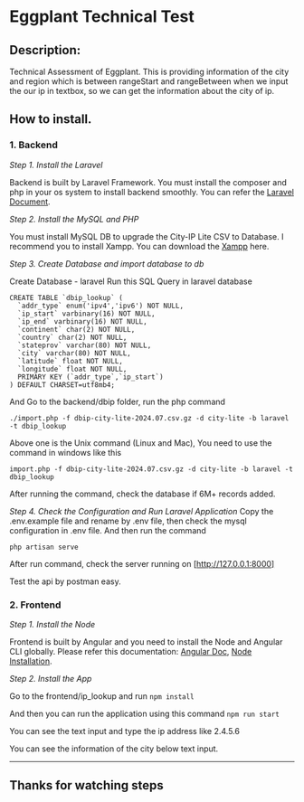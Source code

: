 # Eggplant Technical Test

## Description:

Technical Assessment of Eggplant.
This is providing information of the city and region which is between rangeStart and rangeBetween when we input the our ip in textbox, so we can get the information about the city of ip.

## How to install.

### 1. Backend

_Step 1. Install the Laravel_

Backend is built by Laravel Framework.
You must install the composer and php in your os system to install backend smoothly. You can refer the [Laravel Document](https://laravel.com/docs/7.x/installation).

_Step 2. Install the MySQL and PHP_

You must install MySQL DB to upgrade the City-IP Lite CSV to Database. I recommend you to install Xampp. You can download the [Xampp](https://www.apachefriends.org/download.html) here.

_Step 3. Create Database and import database to db_

Create Database - laravel
Run this SQL Query in laravel database

```
CREATE TABLE `dbip_lookup` (
  `addr_type` enum('ipv4','ipv6') NOT NULL,
  `ip_start` varbinary(16) NOT NULL,
  `ip_end` varbinary(16) NOT NULL,
  `continent` char(2) NOT NULL,
  `country` char(2) NOT NULL,
  `stateprov` varchar(80) NOT NULL,
  `city` varchar(80) NOT NULL,
  `latitude` float NOT NULL,
  `longitude` float NOT NULL,
  PRIMARY KEY (`addr_type`,`ip_start`)
) DEFAULT CHARSET=utf8mb4;
```

And Go to the backend/dbip folder, run the php command

```
./import.php -f dbip-city-lite-2024.07.csv.gz -d city-lite -b laravel -t dbip_lookup
```

Above one is the Unix command (Linux and Mac), You need to use the command in windows like this

```
import.php -f dbip-city-lite-2024.07.csv.gz -d city-lite -b laravel -t dbip_lookup
```

After running the command, check the database if 6M+ records added.

_Step 4. Check the Configuration and Run Laravel Application_
Copy the .env.example file and rename by .env file, then check the mysql configuration in .env file.
And then run the command

```
php artisan serve
```

After run command, check the server running on [http://127.0.0.1:8000]

Test the api by postman easy.

### 2. Frontend

_Step 1. Install the Node_

Frontend is built by Angular and you need to install the Node and Angular CLI globally. Please refer this documentation: [Angular Doc]('https://v17.angular.io/cli'), [Node Installation](https://nodejs.org/en).

_Step 2. Install the App_

Go to the frontend/ip_lookup and run `npm install`

And then you can run the application using this command `npm run start`

You can see the text input and type the ip address like 2.4.5.6

You can see the information of the city below text input.

---

## Thanks for watching steps
